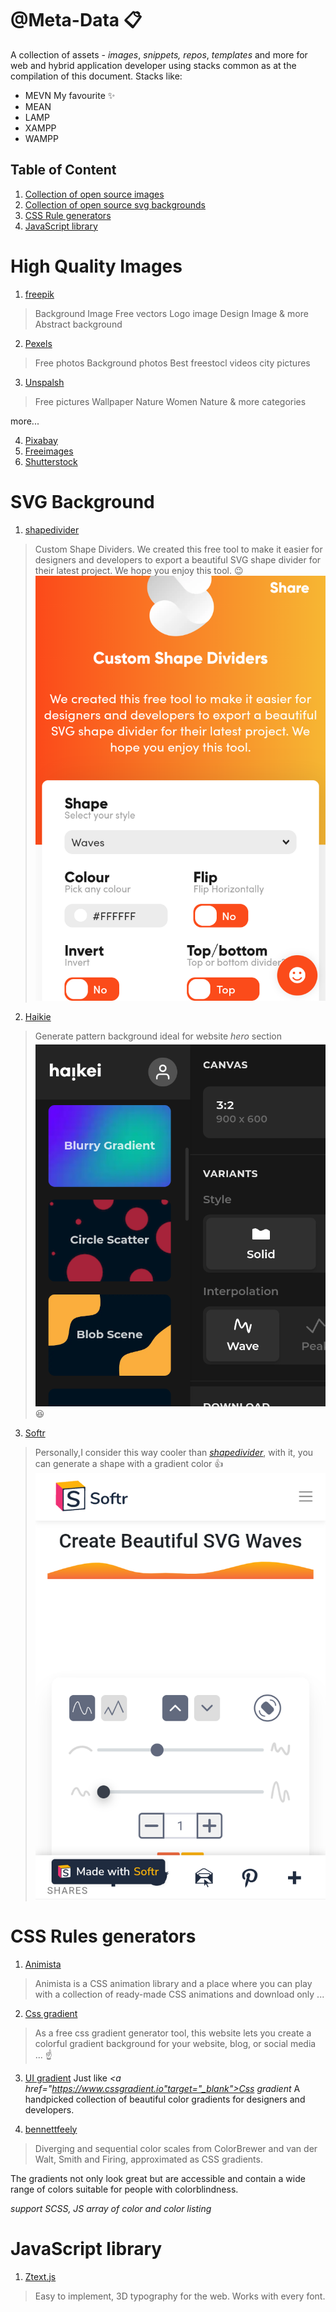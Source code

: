 # @Meta-Data :clipboard:
 A collection of assets - _images_, _snippets,_ _repos_, _templates_ and more for web and hybrid application developer using stacks common as at the compilation of this document. Stacks like:
 - MEVN  My favourite :sparkles:
 - MEAN 
 - LAMP
 - XAMPP
 - WAMPP
 

## Table of Content 
1. [Collection of open source images](#images)
2. [Collection of open source svg backgrounds](#svg-background)
3. [CSS Rule generators](#css-rule-generators)
4. [JavaScript library](#javascript-libraries)

# High Quality Images 
<a name="images" target="_blank"></a>

 1. <a  href="https://www.freepik.com" target="_blank">freepik</a>

  > Background Image 
  > Free vectors 
  > Logo image 
  > Design Image & more
  > Abstract background
  

 2. <a  href="https://www.pexels.com/" target="_blank" target="_blank">Pexels</a>
 > Free photos 
 > Background photos
 > Best freestocl videos
 > city pictures
  
 3. <a  href="https://www.unsplash.com" target="_blank">Unspalsh</a>
 > Free pictures
 > Wallpaper 
 > Nature
 > Women
 > Nature & more categories
 
more...

 4. <a  href="https://www.pixabay" target="_blank">Pixabay</a>
 5. <a href="https://www.freeimages.com" target="_blank">Freeimages</a>
 6. <a href="https://wwwshutterstock.com" target="_blank">Shutterstock</a>


# SVG Background 
<a name="svg-background"></a>

1. <a href="https://www.shapedivider.io" target="_blank">shapedivider</a>
>Custom Shape Dividers. 
>We created this free tool to make it easier for designers and developers to export a beautiful SVG shape divider for their latest project. We hope you enjoy this tool. :wink:
![SHAPEDIVIDER](assets/img/shapedivider.png)



 2. <a href="https://app.haikei.app" target="_blank">Haikie</a>
>Generate pattern background ideal for website _hero_ section
![HAIKIE SVGs](assets/img/haikie.png) :satisfied:


3. <a href="https://www.softr.io/tools/svg-wave-generator" target="_blank">Softr</a>
> Personally,I consider this way cooler than  _[shapedivider](shapedivider.io)_, with it, you can generate a shape with a gradient color :+1:
![SOFTR](assets/img/softr.png)


# CSS Rules generators 
<a name="css-rule-generators"></a>

1. <a href ="https://www.animista.net" target="_blank">Animista</a>
>Animista is a CSS animation library and a place where you can play with a collection of ready-made CSS animations and download only ...


2. <a href="https://www.cssgradient.io" target="_blank">Css gradient</a>
>As a free css gradient generator tool, this website lets you create a colorful gradient background for your website, blog, or social media ... :point_up:


3. <a href="https://uigradients.com/" target="_blank">UI gradient</a>
Just like *<a href="https://www.cssgradient.io"target="_blank">Css gradient</a>*
A handpicked collection of beautiful color gradients for designers and developers.

4. <a href="https://bennettfeely.com/scales/" target="_blank">bennettfeely</a>
>Diverging and sequential color scales from ColorBrewer and van der Walt, Smith and Firing, approximated as CSS gradients.

The gradients not only look great but are accessible and contain a wide range of colors suitable for people with colorblindness.

*support SCSS, JS array of color and color listing*






# JavaScript library
<a name="javascript-libraries"><a>
1. <a href="https://bennettfeely.com/ztext/" target="_blank">Ztext.js</a>
>Easy to implement, 3D typography for the web. Works with every font.
